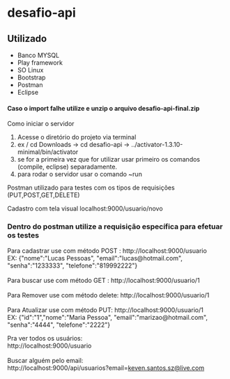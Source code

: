# desafio-api


<h2>Utilizado</h2>

* Banco MYSQL
* Play framework
* SO Linux
* Bootstrap
* Postman
* Eclipse

<h4>Caso o import falhe utilize e unzip o arquivo desafio-api-final.zip  </h4>

Como iniciar o servidor

1. Acesse o diretório do projeto via terminal
2. ex / cd Downloads -> cd desafio-api -> ../activator-1.3.10-minimal/bin/activator
3. se for a primeira vez que for utilizar usar primeiro os comandos (compile, eclipse) separadamente.
4. para rodar o servidor usar o comando ~run


Postman utilizado para testes com os tipos de requisições (PUT,POST,GET,DELETE)

Cadastro com tela visual localhost:9000/usuario/novo

<h3> Dentro do postman utilize a requisição específica para efetuar os testes </h3>
Para cadastrar use com método POST : http://localhost:9000/usuario  <br>EX: {"nome":"Lucas Pessoas", "email":"lucas@hotmail.com", "senha":"1233333", "telefone":"819992222"}<br><br>
Para buscar use com método GET : http://localhost:9000/usuario/1<br><br>
Para Remover use com método delete: http://localhost:9000/usuario/1<br><br>
Para Atualizar use com método PUT: http://localhost:9000/usuario/1 <br>   EX: {"id":"1","nome":"Maria Pessoa", "email":"marizao@hotmail.com", "senha":"4444", "telefone":"2222"}

Pra ver todos os usuários: <br>
http://localhost:9000/usuario <br>
<br>
Buscar alguém pelo email: <br>
http://localhost:9000/api/usuarios?email=keven.santos.sz@live.com <br>
<br>







